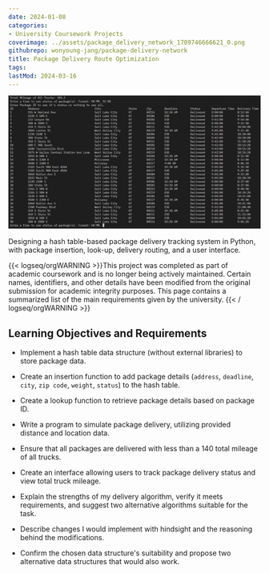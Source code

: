 ```yaml
---
date: 2024-01-08
categories:
- University Coursework Projects
coverimage: ../assets/package_delivery_network_1709746666621_0.png
githubrepo: wonyoung-jang/package-delivery-network
title: Package Delivery Route Optimization
tags:
lastMod: 2024-03-16
---
```

![package_delivery_network.png](/assets/package_delivery_network_1709746666621_0.png)

Designing a hash table-based package delivery tracking system in Python, with package insertion, look-up, delivery routing, and a user interface.

{{< logseq/orgWARNING >}}This project was completed as part of academic coursework and is no longer being actively maintained. Certain names, identifiers, and other details have been modified from the original submission for academic integrity purposes. This page contains a summarized list of the main requirements given by the university.
{{< / logseq/orgWARNING >}}

## Learning Objectives and Requirements

  + Implement a hash table data structure (without external libraries) to store package data.

  + Create an insertion function to add package details (`address`, `deadline`, `city`, `zip code`, `weight`, `status`) to the hash table.

  + Create a lookup function to retrieve package details based on package ID.

  + Write a program to simulate package delivery, utilizing provided distance and location data.

  + Ensure that all packages are delivered with less than a 140 total mileage of all trucks.

  + Create an interface allowing users to track package delivery status and view total truck mileage.

  + Explain the strengths of my delivery algorithm, verify it meets requirements, and suggest two alternative algorithms suitable for the task.

  + Describe changes I would implement with hindsight and the reasoning behind the modifications.

  + Confirm the chosen data structure's suitability and propose two alternative data structures that would also work.
